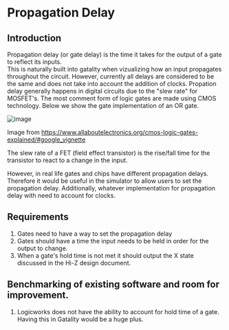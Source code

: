 # Propagation Delay

## Introduction

Propagation delay (or gate delay) is the time it takes for the output of a gate to reflect its inputs.  
This is naturally built into gatality when vizualizing how an input propagates throughout the circuit.  However, currently all delays are considered to be the same and does not take into account the addition of clocks.
Propation delay generally happens in digital circuits due to the "slew rate" for MOSFET's.  The most comment form of logic gates are made using CMOS technology.  Below we show the gate implementation of an OR gate.


![image](https://github.com/user-attachments/assets/5eb520fb-26a7-4a44-af62-56edc7655f3e)

Image from https://www.allaboutelectronics.org/cmos-logic-gates-explained/#google_vignette 

The slew rate of a FET (field effect transistor) is the rise/fall time for the transistor to react to a change in the input.

However, in real life gates and chips have different propagation delays.  Therefore it would be useful in the simulator to allow users to set the propagation delay.  Additionally, whatever implementation for propagation delay with need to account for clocks.

## Requirements

1. Gates need to have a way to set the propagation delay
2. Gates should have a time the input needs to be held in order for the output to change.
3. When a gate's hold time is not met it should output the X state discussed in the Hi-Z design document.

## Benchmarking of existing software and room for improvement.

1. Logicworks does not have the ability to account for hold time of a gate.  Having this in Gatality would be a huge plus.
